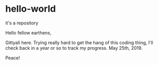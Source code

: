 # hello-world
it's a repository

Hello fellow earthens,

Gittyali here. Trying really hard to get the hang of this coding thing, I'll check back in
a year or so to track my progress. May 25th, 2019. 

Peace!
